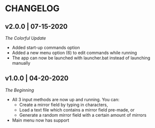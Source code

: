 # CHANGELOG

## v2.0.0 | 07-15-2020
*The Colorful Update*
- Added start-up commands option
- Added a new menu option (6) to edit commands while running
- The app can now be launched with launcher.bat instead of launching manually

## v1.0.0 | 04-20-2020
*The Beginning*
- All 3 input methods are now up and running. You can:
    - Create a mirror field by typing in characters,
    - Load a text file which contains a mirror field pre-made, or
    - Generate a random mirror field with a certain amount of mirrors
- Main menu now has support